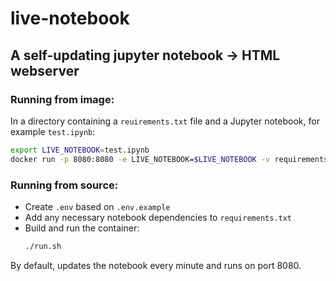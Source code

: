 # live-notebook
## A self-updating jupyter notebook -> HTML webserver

### Running from image:

In a directory containing a `reuirements.txt` file and a Jupyter notebook, for example `test.ipynb`:
```sh
export LIVE_NOTEBOOK=test.ipynb
docker run -p 8080:8080 -e LIVE_NOTEBOOK=$LIVE_NOTEBOOK -v requirements.txt:/app/requirements.txt -v ./$LIVE_NOTEBOOK:/app/$LIVE_NOTEBOOK.ipynb -d sahilng/live-notebook
```

### Running from source:
- Create `.env` based on `.env.example`
- Add any necessary notebook dependencies to `requirements.txt`
- Build and run the container:
    ```sh
    ./run.sh
    ```

By default, updates the notebook every minute and runs on port 8080.
